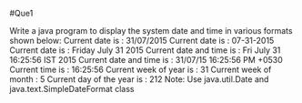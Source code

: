 #Que1

Write a java program to display the system date and time in various formats shown below:
	Current date is : 31/07/2015
	Current date is : 07-31-2015
	Current date is : Friday July 31 2015
	Current date and time is : Fri July 31 16:25:56 IST 2015
	Current date and time is : 31/07/15 16:25:56 PM +0530
	Current time is : 16:25:56
	Current week of year is : 31
	Current week of month : 5
	Current day of the year is : 212
Note: Use java.util.Date and java.text.SimpleDateFormat class
